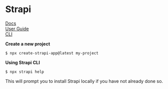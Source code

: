 # Strapi
[Docs](https://docs.strapi.io/)  
[User Guide](https://docs.strapi.io/user-docs/intro)   
[CLI](https://docs.strapi.io/dev-docs/cli)  

__Create a new project__  
```
$ npx create-strapi-app@latest my-project
```

__Using Strapi CLI__  
```
$ npx strapi help
```
This will prompt you to install Strapi locally if you have not already done so.  
